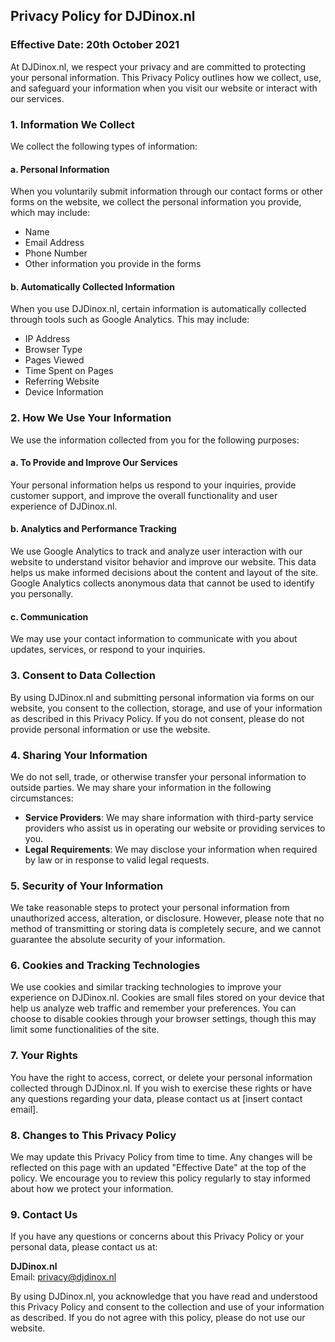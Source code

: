 ## Privacy Policy for DJDinox.nl

### Effective Date: 20th October 2021

At DJDinox.nl, we respect your privacy and are committed to protecting your personal information. This Privacy Policy outlines how we collect, use, and safeguard your information when you visit our website or interact with our services.

### 1. Information We Collect

We collect the following types of information:

#### a. **Personal Information**

When you voluntarily submit information through our contact forms or other forms on the website, we collect the personal information you provide, which may include:

- Name
- Email Address
- Phone Number
- Other information you provide in the forms

#### b. **Automatically Collected Information**

When you use DJDinox.nl, certain information is automatically collected through tools such as Google Analytics. This may include:

- IP Address
- Browser Type
- Pages Viewed
- Time Spent on Pages
- Referring Website
- Device Information

### 2. How We Use Your Information

We use the information collected from you for the following purposes:

#### a. **To Provide and Improve Our Services**

Your personal information helps us respond to your inquiries, provide customer support, and improve the overall functionality and user experience of DJDinox.nl.

#### b. **Analytics and Performance Tracking**

We use Google Analytics to track and analyze user interaction with our website to understand visitor behavior and improve our website. This data helps us make informed decisions about the content and layout of the site. Google Analytics collects anonymous data that cannot be used to identify you personally.

#### c. **Communication**

We may use your contact information to communicate with you about updates, services, or respond to your inquiries.

### 3. Consent to Data Collection

By using DJDinox.nl and submitting personal information via forms on our website, you consent to the collection, storage, and use of your information as described in this Privacy Policy. If you do not consent, please do not provide personal information or use the website.

### 4. Sharing Your Information

We do not sell, trade, or otherwise transfer your personal information to outside parties. We may share your information in the following circumstances:

- **Service Providers**: We may share information with third-party service providers who assist us in operating our website or providing services to you.
- **Legal Requirements**: We may disclose your information when required by law or in response to valid legal requests.

### 5. Security of Your Information

We take reasonable steps to protect your personal information from unauthorized access, alteration, or disclosure. However, please note that no method of transmitting or storing data is completely secure, and we cannot guarantee the absolute security of your information.

### 6. Cookies and Tracking Technologies

We use cookies and similar tracking technologies to improve your experience on DJDinox.nl. Cookies are small files stored on your device that help us analyze web traffic and remember your preferences. You can choose to disable cookies through your browser settings, though this may limit some functionalities of the site.

### 7. Your Rights

You have the right to access, correct, or delete your personal information collected through DJDinox.nl. If you wish to exercise these rights or have any questions regarding your data, please contact us at [insert contact email].

### 8. Changes to This Privacy Policy

We may update this Privacy Policy from time to time. Any changes will be reflected on this page with an updated "Effective Date" at the top of the policy. We encourage you to review this policy regularly to stay informed about how we protect your information.

### 9. Contact Us

If you have any questions or concerns about this Privacy Policy or your personal data, please contact us at:

**DJDinox.nl**  
Email: privacy@djdinox.nl

By using DJDinox.nl, you acknowledge that you have read and understood this Privacy Policy and consent to the collection and use of your information as described. If you do not agree with this policy, please do not use our website.
